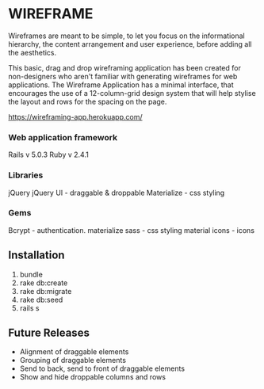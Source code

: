 # WIREFRAME

Wireframes are meant to be simple, to let you focus on the informational hierarchy, the content arrangement and user experience, before adding all the aesthetics.

This basic, drag and drop wireframing application has been created for non-designers who aren't familiar with generating wireframes for web applications. The Wireframe Application has a minimal interface, that encourages the use of a 12-column-grid design system that will help stylise the layout and rows for the spacing on the page.

https://wireframing-app.herokuapp.com/

### Web application framework
Rails v 5.0.3
Ruby v 2.4.1

### Libraries
jQuery
jQuery UI - draggable & droppable
Materialize - css styling

### Gems
Bcrypt - authentication.
materialize sass - css styling
material icons - icons

## Installation
1. bundle
2. rake db:create
3. rake db:migrate
4. rake db:seed
5. rails s

## Future Releases
* Alignment of draggable elements
* Grouping of draggable elements
* Send to back, send to front of draggable elements
* Show and hide droppable columns and rows
